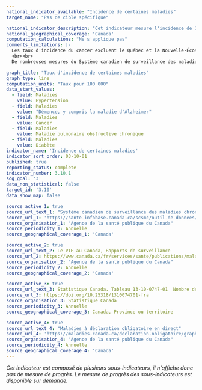 ```yaml
---
national_indicator_available: "Incidence de certaines maladies"
target_name: "Pas de cible spécifique"

national_indicator_description: "Cet indicateur mesure l'incidence de 10 maladies sélectionnées à l'aide du taux pour 100 000 habitants."
national_geographical_coverage: 'Canada' 
computation_calculations: "Ne s'applique pas"
comments_limitations: |-
  Les taux d'incidence du cancer excluent le Québec et la Nouvelle-Écosse.
  <br><br>
  De nombreuses mesures du Système canadien de surveillance des maladies chroniques (SCSMC), telles que l’incidence des maladies chroniques, ont été influencées par la pandémie de COVID-19. Les changements dans de telles mesures peuvent être dus à de multiples facteurs, y compris (mais sans s’y limiter) les différences de comportements reliés au recours aux services de soins de santé, la disponibilité et l’utilisation des services de soins de santé ainsi que les changements réels dans l’état de santé. Il convient donc d’utiliser les mesures du SCSMC avec prudence si l’on tire des conclusions sur la santé de la population pendant la période de la pandémie de COVID-19.

graph_title: "Taux d'incidence de certaines maladies"
graph_type: line
computation_units: "Taux pour 100 000"
data_start_values: 
  - field: Maladies
    value: Hypertension
  - field: Maladies
    value: "Démence, y compris la maladie d'Alzheimer"
  - field: Maladies
    value: Cancer
  - field: Maladies
    value: Maladie pulmonaire obstructive chronique
  - field: Maladies
    value: Diabète
indicator_name: 'Incidence de certaines maladies'
indicator_sort_order: 03-10-01
published: true
reporting_status: complete
indicator_number: 3.10.1
sdg_goal: '3'
data_non_statistical: false
target_id: '3.10'
data_show_map: false

source_active_1: true
source_url_text_1: "Système canadien de surveillance des maladies chroniques (SCSMC)"
source_url_1: 'https://sante-infobase.canada.ca/scsmc/outil-de-donnees/?G=00&V=1&M=1'
source_organisation_1: "Agence de la santé publique du Canada"
source_periodicity_1: Annuelle
source_geographical_coverage_1: 'Canada'

source_active_2: true
source_url_text_2: Le VIH au Canada, Rapports de surveillance
source_url_2: https://www.canada.ca/fr/services/sante/publications/maladies-et-affections.html
source_organisation_2: "Agence de la santé publique du Canada"
source_periodicity_2: Annuelle
source_geographical_coverage_2: 'Canada'

source_active_3: true
source_url_text_3: Statistique Canada. Tableau 13-10-0747-01  Nombre de nouveaux cas et taux normalisés selon l’âge de cancer primitif, selon le type de cancer et le sexe
source_url_3: https://doi.org/10.25318/1310074701-fra
source_organisation_3: Statistique Canada
source_periodicity_3: Annuelle
source_geographical_coverage_3: Canada, Province ou territoire

source_active_4: true
source_url_text_4: "Maladies à déclaration obligatoire en direct"
source_url_4: 'https://maladies.canada.ca/declaration-obligatoire/graphiques?c=pl%27'
source_organisation_4: "Agence de la santé publique du Canada"
source_periodicity_4: Annuelle
source_geographical_coverage_4: 'Canada'
---
```

<i> Cet indicateur est composé de plusieurs sous-indicateurs, il n'affiche donc pas de mesure de progrès. Le mesure de progrès des sous-indicateurs est disponible sur demande. </i>
